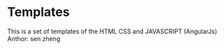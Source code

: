 # Templates
This is a set of templates of the HTML CSS and JAVASCRIPT (AngularJs)
Anthor: sen zheng
